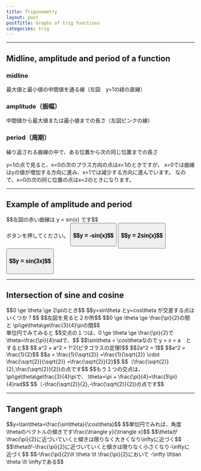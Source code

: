 ```yaml
---
title: Trigonometry
layout: post
postTitle: Graphs of trig functions
categories: trig
---
```


------

## Midline, amplitude and period of a function

<div class="row">
  <div class="col-sm-6">
    <div id="svg01"></div>
  </div>
  <div class="col-sm-6">
    <h3>midline</h3>
    最大値と最小値の中間値を通る線（左図　y=1の緑の直線）
    <h3>amplitude（振幅）</h3>
    中間値から最大値または最小値までの長さ（左図ピンクの線）
    <h3>period（周期）</h3>
    <p>
    繰り返される曲線の中で、ある位置から次の同じ位置までの長さ
    </p>
    <p>y=1の点で見ると、x=0の次のプラス方向の点はx=1のときですが、
      x=0では曲線はyの値が増加する方向に進み、x=1では減少する方向に進んでいます。
      なので、x=0の次の同じ位置の点はx=2のときになります。
    </p>
  </div>
</div>

--------

## Example of amplitude and period

<div class="row">
  <div class="col-sm-6">
    <div id="svg02"></div>
  </div>
  <div class="col-sm-6">
    $$左図の赤い曲線は y = sin(x) です$$
    <div class="btn-group-vertical">
      ボタンを押してください。
      <button type="button" id="runPath2" class="btn btn-primary" data-toggle="button"><h3>$$y = -sin(x)$$</h3></button>
      <button type="button" id="runPath3" class="btn btn-primary" data-toggle="button"><h3>$$y = 2sin(x)$$<h3></button>
      <button type="button" id="runPath4" class="btn btn-primary" data-toggle="button"><h3>$$y = sin(3x)$$<h3></button>
    </div>
  </div>
</div>

--------

## Intersection of sine and cosine 

<div class="row">
  <div class="col-sm-6">
    <div id="svg03"></div>
  </div>
  <div class="col-sm-6">
    $$0 \ge \theta \ge 2\piのとき$$
    $$y=sin\theta とy=cos\theta が交差する点はいくつか？$$
    $$左図を見ると２か所$$
    $$0 \ge \theta \ge \frac{\pi}{2}の間と
    \pi\ge\theta\ge\frac{3}{4}\piの間$$
  </div>
</div>

<div class="row">
  <div class="col-sm-6">
    <div id="svg04"></div>
  </div>
  <div class="col-sm-6">
    単位円でみてみると
    $$交点の１つは、0 \ge \theta \ge \frac{\pi}{2}で
    \theta=\frac{\pi}{4}radで、$$
    $$\sin\theta = \cos\thetaなので y = x = a　とすると$$
    $$ a^2 + a^2 = 1^2(ピタゴラスの定理)$$
    $$2a^2 = 1$$
    $$a^2 = \frac{1}{2}$$
    $$a = \frac{1}{\sqrt{2}}
    =\frac{1}{\sqrt{2}} \cdot \frac{\sqrt{2}}{\sqrt{2}}
    =\frac{\sqrt{2}}{2}$$
    $$（\frac{\sqrt{2}}{2},\frac{\sqrt{2}}{2})の点です$$
    $$もう１つの交点は、\pi\ge\theta\ge\frac{3}{4}\piで、
    \theta=\pi + \frac{\pi}{4}=\frac{5\pi}{4}rad$$
    $$（-\frac{\sqrt{2}}{2},-\frac{\sqrt{2}}{2})の点です$$

  </div>
</div>

--------

## Tangent graph

<div class="row">
  <div class="col-sm-6">
    <div id="svg05"></div>
  </div>
  <div class="col-sm-6">
    $$y=\tan\theta=\frac{\sin\theta}{\cos\theta}$$
    $$単位円でみれば、角度\thetaのベクトルの傾きです\frac{\triangle y}{\triangle x}$$
    $$\thetaが\frac{\pi}{2}に近づいていくと傾きは限りなく大きくなり\inftyに近づく$$
    $$\thetaが-\frac{\pi}{2}に近づいていくと傾きは限りなく小さくなり-\inftyに近づく$$
    $$-\frac{\pi}{2}\lt \theta \lt \frac{\pi}{2}において
    -\infty \lt\tan \theta \lt \inftyである$$
  </div>
</div>


<script type="text/javascript" src="http://cdn.mathjax.org/mathjax/latest/MathJax.js?config=TeX-AMS-MML_SVG"></script>
<script src="http://d3js.org/d3.v3.min.js" charset="utf-8"></script>
<script src="{{site.url}}/js/d3draws.js" charset="utf-8"></script>

<script>

  var height = 500;
  var width = 500;
  

/**  */
  var svg01 = d3.select("#svg01")
                .append("svg")
                .attr("height",height)
                .attr("width",width)
                .style("background","#000");

  var xScale01 = d3.scale.linear()
                       .domain([-540,540])
                       .range([20,480]);
  
  var yScale01 = d3.scale.linear()
                       .domain([5,-3])
                       .range([20,480]);       

  // 軸
  axesData01 = {
    "xAxis":true,
    "yAxis":true,
    "xTickValues":[],
    "yTickValues":[-3,-2.5,-2,-1,-0.5,0.5,1,1.5,2,2.5,3,3.5,4,4.5,5],
    "stroke":"#ff0",
    "strokeWidth":1,
    "xScale":xScale01,
    "yScale":yScale01
  };
  
  drawAxes(svg01,axesData01);

 
  // graph
  var graphData01 = [];   

  for (var i=-630;i<=450;i++){
    graphData01.push(new Point(i+90,Math.cos(aDegree*i)*3+1));
  };
  drawPath(svg01,graphData01,{"stroke":"#f00"},xScale01,yScale01);
 
  var gridData01 = 
  {
    "xGrid":true,
    "yGrid":true,
    "xStep":90,
    "yStep":1,
    "stroke":"#0f0",
    "strokeWidth":1,
    "opacity":0.3,
    "xScale":xScale01,
    "yScale":yScale01
    };
  drawGrid(svg01,gridData01);

  // line
  var lineData01 = [
    {
      "x1":-540,
      "y1":1,
      "x2":540,
      "y2":1,
      "stroke":"lime",
      "strokeWidth":4
    }
   ,{
      "x1":90,
      "y1":4,
      "x2":90,
      "y2":1,
      "stroke":"#f0f",
      "strokeWidth":4
    }
  ];
  drawLine(svg01,lineData01,xScale01,yScale01);

  // vector
  var vecData01 = [
    {
      "x1":90,
      "y1":4.2,
      "x2":450,
      "y2":4.2,
      "stroke":"#ff0",
      "strokeWidth":3
    }
  ];
  drawVectorW(svg01,vecData01,xScale01,yScale01);

  // TEXT
  var textData01 = [
    {"x":-450,"y":-0.4,"text":"2.5","stroke":"#ff0","fontSize":"18px","anchor":"middle"},
    {"x":-360,"y":-0.4,"text":"2.0","stroke":"#ff0","fontSize":"18px","anchor":"middle"},
    {"x":-270,"y":-0.4,"text":"1.5","stroke":"#ff0","fontSize":"18px","anchor":"middle"},
    {"x":-180,"y":-0.4,"text":"1.0","stroke":"#ff0","fontSize":"18px","anchor":"middle"},
    {"x":-90,"y":-0.4,"text":"-0.5","stroke":"#ff0","fontSize":"18px","anchor":"middle"},
    {"x":90,"y":-0.4,"text":"0.5","stroke":"#ff0","fontSize":"18px","anchor":"middle"},
    {"x":180,"y":-0.4,"text":"1.0","stroke":"#ff0","fontSize":"18px","anchor":"middle"},
    {"x":270,"y":-0.4,"text":"1.5","stroke":"#ff0","fontSize":"18px","anchor":"middle"},
    {"x":360,"y":-0.4,"text":"2.0","stroke":"#ff0","fontSize":"18px","anchor":"middle"},
    {"x":450,"y":-0.4,"text":"2.5","stroke":"#ff0","fontSize":"18px","anchor":"middle"},
    {"x":540,"y":-0.4,"text":"3.0","stroke":"#ff0","fontSize":"18px","anchor":"middle"},
  ];
  drawText(svg01,textData01,xScale01,yScale01);

/**  Example of amplitude and period  */
  var svg02 = d3.select("#svg02")
                .append("svg")
                .attr("height",height)
                .attr("width",width)
                .style("background","#000");

  var xScale02 = d3.scale.linear()
                       .domain([-360,360])
                       .range([20,480]);
  
  var yScale02 = d3.scale.linear()
                       .domain([2,-2])
                       .range([20,480]);       

  // 軸
  axesData02 = {
    "xAxis":true,
    "yAxis":true,
    "xTickValues":[],
    "yTickValues":[-2,-1,-0.5,0.5,1,1.5,2],
    "stroke":"#ff0",
    "strokeWidth":1,
    "xScale":xScale02,
    "yScale":yScale02
  };
  
  drawAxes(svg02,axesData02);

  // mathjax
  var foData02 = [
    {"x":15,"y":2.4,"text":"y","stroke":"#ff0","fontSize":"18px"},
    {"x":360,"y":0.5,"text":"x","stroke":"#ff0","fontSize":"18px"},
    {"x":-380,"y":0.25,"text":"$$-2\\pi$$","stroke":"#ff0","fontSize":"16px"},
    {"x":-310,"y":0.25,"text":"$$-\\frac{3}{4}\\pi$$","stroke":"#ff0","fontSize":"16px"},
    {"x":-200,"y":0.25,"text":"$$-\\pi$$","stroke":"#ff0","fontSize":"16px"},
    {"x":-130,"y":0.25,"text":"$$-\\frac{\\pi}{2}$$","stroke":"#ff0","fontSize":"16px"},
    {"x":80,"y":0.25,"text":"$$\\frac{\\pi}{2}$$","stroke":"#ff0","fontSize":"16px"},
    {"x":170,"y":0.25,"text":"$$\\pi$$","stroke":"#ff0","fontSize":"16px"},
    {"x":260,"y":0.25,"text":"$$\\frac{3}{4}\\pi$$","stroke":"#ff0","fontSize":"16px"},
    {"x":350,"y":0.25,"text":"$$2\\pi$$","stroke":"#ff0","fontSize":"16px"}
  ];
  drawMathjax(svg02,foData02,xScale02,yScale02);
 
  // graph
  var graph1Data02 = [];   
  var graph2Data02 = [];   
  var graph3Data02 = [];  
  var graph4Data02 = [];   

  for (var i=-360;i<=360;i++){
    graph1Data02.push(new Point(i,Math.sin(aDegree*i)));
    graph2Data02.push(new Point(i,-Math.sin(aDegree*i)));
    graph3Data02.push(new Point(i,Math.sin(aDegree*i)*2));
    graph4Data02.push(new Point(i,Math.sin(aDegree*i*3)));
  };
  path1Attr02 = {"id":"path1","stroke":"#f00","opacity":"1"};
  path2Attr02 = {"id":"path2","stroke":"#0f0","opacity":"0"};
  path3Attr02 = {"id":"path3","stroke":"#ff0","opacity":"0"};
  path4Attr02 = {"id":"path4","stroke":"#f0f","opacity":"0"};
  drawPath(svg02,graph1Data02,path1Attr02,xScale02,yScale02);
  drawPath(svg02,graph2Data02,path2Attr02,xScale02,yScale02);
  drawPath(svg02,graph3Data02,path3Attr02,xScale02,yScale02);
  drawPath(svg02,graph4Data02,path4Attr02,xScale02,yScale02);

  var gridData02 = 
  {
    "xGrid":true,
    "yGrid":true,
    "xStep":90,
    "yStep":1,
    "stroke":"#0f0",
    "strokeWidth":1,
    "opacity":0.3,
    "xScale":xScale02,
    "yScale":yScale02
    };
  drawGrid(svg02,gridData02);

  d3.select("#runPath2").on("click",function(){
    var btnState =  svg02.select("#path2").attr("opacity")==0?true:false;
    if (btnState){
      svg02.select("#path2")
        .transition()
        .duration(1000)
        .attr("opacity",1);
    } else {
      svg02.select("#path2")
        .transition()
        .duration(1000)
        .attr("opacity",0);
    } 
  });
  d3.select("#runPath3").on("click",function(){
    var btnState =  svg02.select("#path3").attr("opacity")==0?true:false;
    if (btnState){
      svg02.select("#path3")
        .transition()
        .duration(1000)
        .attr("opacity",1);
    } else {
      svg02.select("#path3")
        .transition()
        .duration(1000)
        .attr("opacity",0);
    } 
  });
  d3.select("#runPath4").on("click",function(){
    var btnState =  svg02.select("#path4").attr("opacity")==0?true:false;
    if (btnState){
      svg02.select("#path4")
        .transition()
        .duration(1000)
        .attr("opacity",1);
    } else {
      svg02.select("#path4")
        .transition()
        .duration(1000)
        .attr("opacity",0);
    } 
  });

/**  Intersections of sine curve and cosine curve  */
  var svg03 = d3.select("#svg03")
                .append("svg")
                .attr("height",height)
                .attr("width",width)
                .style("background","#000");

  var xScale03 = d3.scale.linear()
                       .domain([0,360])
                       .range([50,450]);
  
  var yScale03 = d3.scale.linear()
                       .domain([1,-1])
                       .range([50,450]);       

  // 軸
  axesData03 = {
    "xAxis":true,
    "yAxis":true,
    "xTickValues":[],
    "yTickValues":[-1,-0.5,0.5,1],
    "stroke":"#ff0",
    "strokeWidth":1,
    "xScale":xScale03,
    "yScale":yScale03
  };
  
  drawAxes(svg03,axesData03);

  // TEXT
  var foData03 = [
    {"x":0,"y":1.5,"text":"$$y$$","stroke":"#ff0","fontSize":"18px"},
    {"x":380,"y":0.3,"text":"$$\\theta$$","stroke":"#ff0","fontSize":"18px"},
    {"x":80,"y":0.2,"text":"$$\\frac{\\pi}{2}$$","stroke":"#ff0","fontSize":"16px"},
    {"x":170,"y":0.2,"text":"$$\\pi$$","stroke":"#ff0","fontSize":"16px"},
    {"x":260,"y":0.2,"text":"$$\\frac{3}{4}\\pi$$","stroke":"#ff0","fontSize":"16px"},
    {"x":350,"y":0.2,"text":"$$2\\pi$$","stroke":"#ff0","fontSize":"16px"},
    {"x":150,"y":1.0,"text":"$$y=sin\\theta$$","stroke":"#ff0","fontSize":"16px"},
    {"x":320,"y":1.0,"text":"$$y=cos\\theta$$","stroke":"#ff0","fontSize":"16px"}
  ];
  drawMathjax(svg03,foData03,xScale03,yScale03);
 
  // graph
  var graph1Data03 = [];   
  var graph2Data03 = [];   

  for (var i=0;i<=360;i++){
    graph1Data03.push(new Point(i,Math.sin(aDegree*i)));
    graph2Data03.push(new Point(i,Math.cos(aDegree*i)));
  };
  path1Attr03 = {"id":"path1","stroke":"#f00"};
  path2Attr03 = {"id":"path2","stroke":"#0f0"};
  drawPath(svg03,graph1Data03,path1Attr03,xScale03,yScale03);
  drawPath(svg03,graph2Data03,path2Attr03,xScale03,yScale03);

  var gridData03 = 
  {
    "xGrid":true,
    "yGrid":true,
    "xStep":90,
    "yStep":0.2,
    "stroke":"#0f0",
    "strokeWidth":1,
    "opacity":0.3,
    "xScale":xScale03,
    "yScale":yScale03
    };
  drawGrid(svg03,gridData03);

  var svg04 = d3.select("#svg04")
                .append("svg")
                .attr("height",height)
                .attr("width",width)
                .style("background","#000");

  var xScale04 = d3.scale.linear()
                       .domain([-1,1])
                       .range([50,450]);
  
  var yScale04 = d3.scale.linear()
                       .domain([1,-1])
                       .range([50,450]);       

  // 軸
  axesData04 = {
    "xAxis":true,
    "yAxis":true,
    "xTickValues":[-1,1],
    "yTickValues":[-1,1],
    "stroke":"#ff0",
    "strokeWidth":1,
    "xScale":xScale04,
    "yScale":yScale04
  };
  
  drawAxes(svg04,axesData04);

  // unit circle
  circleData04 = [{
    "cx":0,
    "cy":0,
    "r":200,
    "stroke":"#fff",
    "strokeWidth":3
  }];

  drawCircle(svg04,circleData04,xScale04,yScale04);

  //path
  pathData04 = [
    {"x":Math.sqrt(2)/2,"y":0},
    {"x":Math.sqrt(2)/2,"y":Math.sqrt(2)/2},
    {"x":-Math.sqrt(2)/2,"y":-Math.sqrt(2)/2},
    {"x":-Math.sqrt(2)/2,"y":0}
  ];

  drawPath(svg04,pathData04,{"stroke":"#ff0"},xScale04,yScale04);

 // mathjax
 var foData04 = [
    {"x":0,"y":1.4,"text":"$$y$$","fontSize":"18px"},
    {"x":1.1,"y":0.3,"text":"$$x$$","fontSize":"18px"},
    {"x":0.3,"y":0.2,"text":"$$a$$","fontSize":"18px"},
    {"x":0.75,"y":0.6,"text":"$$a$$","fontSize":"18px"},
    {"x":0.1,"y":0.35,"text":"$$45^\\circ$$","fontSize":"16px"},
    {"x":-0.5,"y":0.5,"text":"$$225^\\circ$$","fontSize":"16px"},
    {"x":-1.2,"y":-0.6,
    "text":"$$（-\\frac{\\sqrt{2}}{2},-\\frac{\\sqrt{2}}{2})$$","fontSize":"12px"},
    {"x":0.7,"y":1.1,
    "text":"$$（\\frac{\\sqrt{2}}{2},\\frac{\\sqrt{2}}{2})$$","fontSize":"12px"},
  ];
 drawMathjax(svg04,foData04,xScale04,yScale04);

 arcData04 = [
  { 
    "startPos":90,
    "endPos":45,
    "innerRadius":50,
    "outerRadius":50,
    "stroke":"#f00"}
  ,{ 
    "startPos":90,
    "endPos":-135,
    "innerRadius":80,
    "outerRadius":80,
    "stroke":"#0f0"}
 ];
 drawArc(svg04,arcData04,xScale04,yScale04);

 /** 
    graph of tangent
                      */

  var svg05 = d3.select("#svg05")
                .append("svg")
                .attr("height",height)
                .attr("width",width)
                .style("background","#000");

  var xScale05 = d3.scale.linear()
                       .domain([-360,360])
                       .range([20,480]);
  
  var yScale05 = d3.scale.linear()
                       .domain([4,-4])
                       .range([20,480]);

  var gridData05 = 
  {
    "xGrid":true,
    "yGrid":true,
    "xStep":90,
    "yStep":1,
    "stroke":"#0f0",
    "strokeWidth":1,
    "opacity":0.3,
    "xScale":xScale05,
    "yScale":yScale05
    };
  drawGrid(svg05,gridData05);

  // 軸
  axesData05 = {
    "xAxis":true,
    "yAxis":true,
    "xTickValues":[],
    "yTickValues":[-4,-2,2,4],
    "stroke":"#ff0",
    "strokeWidth":1,
    "xScale":xScale05,
    "yScale":yScale05
  };


  drawAxes(svg05,axesData05);
  
  var tan1Data05 = [];
  var tan2Data05 = [];
  var tan3Data05 = [];
  var tan4Data05 = [];
  var tan5Data05 = [];

  for (var i = -89; i < 90; i++) {
       tan1Data05.push(new Point(i-180,Math.tan((i-180)*aDegree)));
       tan2Data05.push(new Point(i,Math.tan(i*aDegree)));
       tan3Data05.push(new Point(i+180,Math.tan((i+180)*aDegree)));
       tan4Data05.push(new Point(i+360,Math.tan((i+360)*aDegree)));
       tan5Data05.push(new Point(i-360,Math.tan((i-360)*aDegree)));
  };              

  drawPath(svg05,tan1Data05,{"stroke":"#f0f"},xScale05,yScale05);
  drawPath(svg05,tan2Data05,{"stroke":"#f0f"},xScale05,yScale05);
  drawPath(svg05,tan3Data05,{"stroke":"#f0f"},xScale05,yScale05);
  drawPath(svg05,tan4Data05,{"stroke":"#f0f"},xScale05,yScale05);
  drawPath(svg05,tan5Data05,{"stroke":"#f0f"},xScale05,yScale05);

  // mathjax
  var foData05 = [
    {"x":15,"y":4.9,"text":"$$y$$","stroke":"#ff0","fontSize":"18px"},
    {"x":360,"y":0.8,"text":"$$\\theta$$","stroke":"#ff0","fontSize":"18px"},
    {"x":-380,"y":0.25,"text":"$$-2\\pi$$","stroke":"#ff0","fontSize":"16px"},
    {"x":-310,"y":0.25,"text":"$$-\\frac{3}{4}\\pi$$","stroke":"#ff0","fontSize":"16px"},
    {"x":-200,"y":0.25,"text":"$$-\\pi$$","stroke":"#ff0","fontSize":"16px"},
    {"x":-130,"y":0.25,"text":"$$-\\frac{\\pi}{2}$$","stroke":"#ff0","fontSize":"16px"},
    {"x":80,"y":0.25,"text":"$$\\frac{\\pi}{2}$$","stroke":"#ff0","fontSize":"16px"},
    {"x":170,"y":0.25,"text":"$$\\pi$$","stroke":"#ff0","fontSize":"16px"},
    {"x":260,"y":0.25,"text":"$$\\frac{3}{4}\\pi$$","stroke":"#ff0","fontSize":"16px"},
    {"x":350,"y":0.25,"text":"$$2\\pi$$","stroke":"#ff0","fontSize":"16px"}
  ];

  drawMathjax(svg05,foData05,xScale05,yScale05);
</script>
